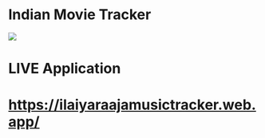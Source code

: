 # Indian Movie Tracker
 
 ![](images/0.jpg)
 
 # LIVE Application
 # https://ilaiyaraajamusictracker.web.app/
